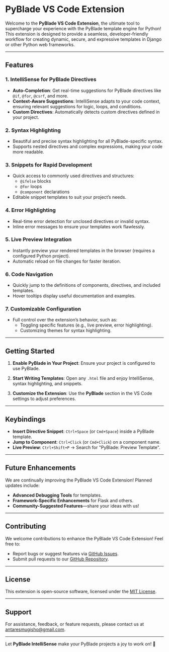 # PyBlade VS Code Extension

Welcome to the **PyBlade VS Code Extension**, the ultimate tool to supercharge your experience with the PyBlade template engine for Python! This extension is designed to provide a seamless, developer-friendly workflow for creating dynamic, secure, and expressive templates in Django or other Python web frameworks.

---

## Features

### 1. **IntelliSense for PyBlade Directives**
- **Auto-Completion**: Get real-time suggestions for PyBlade directives like `@if`, `@for`, `@csrf`, and more.
- **Context-Aware Suggestions**: IntelliSense adapts to your code context, ensuring relevant suggestions for logic, loops, and conditions.
- **Custom Directives**: Automatically detects custom directives defined in your project.

### 2. **Syntax Highlighting**
- Beautiful and precise syntax highlighting for all PyBlade-specific syntax.
- Supports nested directives and complex expressions, making your code more readable.

### 3. **Snippets for Rapid Development**
- Quick access to commonly used directives and structures:
  - `@ifelse` blocks
  - `@for` loops
  - `@component` declarations
- Editable snippet templates to suit your project’s needs.

### 4. **Error Highlighting**
- Real-time error detection for unclosed directives or invalid syntax.
- Inline error messages to ensure your templates work flawlessly.

### 5. **Live Preview Integration**
- Instantly preview your rendered templates in the browser (requires a configured Python project).
- Automatic reload on file changes for faster iteration.

### 6. **Code Navigation**
- Quickly jump to the definitions of components, directives, and included templates.
- Hover tooltips display useful documentation and examples.

### 7. **Customizable Configuration**
- Full control over the extension’s behavior, such as:
  - Toggling specific features (e.g., live preview, error highlighting).
  - Customizing themes for syntax highlighting.

---


## Getting Started

1. **Enable PyBlade in Your Project**: 
   Ensure your project is configured to use PyBlade.


2. **Start Writing Templates**: 
   Open any `.html` file and enjoy IntelliSense, syntax highlighting, and snippets.

3. **Customize the Extension**:
   Use the **PyBlade** section in the VS Code settings to adjust preferences.

---

## Keybindings

- **Insert Directive Snippet**: `Ctrl+Space` (or `Cmd+Space`) inside a PyBlade template.
- **Jump to Component**: `Ctrl+Click` (or `Cmd+Click`) on a component name.
- **Live Preview**: `Ctrl+Shift+P` → Search for "PyBlade: Preview Template".

---

## Future Enhancements

We are continually improving the PyBlade VS Code Extension! Planned updates include:
- **Advanced Debugging Tools** for templates.
- **Framework-Specific Enhancements** for Flask and others.
- **Community-Suggested Features**—share your ideas with us!

---

## Contributing

We welcome contributions to enhance the PyBlade VS Code Extension! Feel free to:
- Report bugs or suggest features via [GitHub Issues](https://github.com/AntaresMugisho/PyBladeIntelliSense-vscode/issues).
- Submit pull requests to our [GitHub Repository](https://github.com/AntaresMugisho/PyBladeIntelliSense-vscode).

---

## License

This extension is open-source software, licensed under the [MIT License](LICENSE). 

---

## Support

For assistance, feedback, or feature requests, please contact us at [antaresmugisho@gmail.com](mailto:antaresmugisho@gmail.com). 

---

Let **PyBlade IntelliSense**  make your PyBlade projects a joy to work on! 🚀
